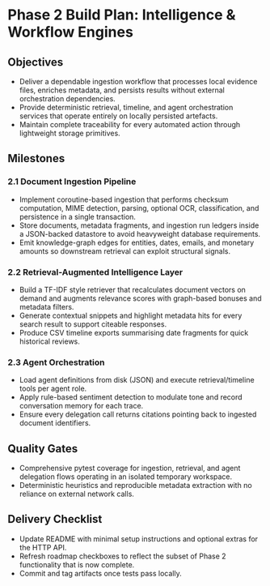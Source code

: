 # Phase 2 Build Plan: Intelligence & Workflow Engines

## Objectives
- Deliver a dependable ingestion workflow that processes local evidence files, enriches metadata, and persists results without external orchestration dependencies.
- Provide deterministic retrieval, timeline, and agent orchestration services that operate entirely on locally persisted artefacts.
- Maintain complete traceability for every automated action through lightweight storage primitives.

## Milestones

### 2.1 Document Ingestion Pipeline
- Implement coroutine-based ingestion that performs checksum computation, MIME detection, parsing, optional OCR, classification, and persistence in a single transaction.
- Store documents, metadata fragments, and ingestion run ledgers inside a JSON-backed datastore to avoid heavyweight database requirements.
- Emit knowledge-graph edges for entities, dates, emails, and monetary amounts so downstream retrieval can exploit structural signals.

### 2.2 Retrieval-Augmented Intelligence Layer
- Build a TF-IDF style retriever that recalculates document vectors on demand and augments relevance scores with graph-based bonuses and metadata filters.
- Generate contextual snippets and highlight metadata hits for every search result to support citeable responses.
- Produce CSV timeline exports summarising date fragments for quick historical reviews.

### 2.3 Agent Orchestration
- Load agent definitions from disk (JSON) and execute retrieval/timeline tools per agent role.
- Apply rule-based sentiment detection to modulate tone and record conversation memory for each trace.
- Ensure every delegation call returns citations pointing back to ingested document identifiers.

## Quality Gates
- Comprehensive pytest coverage for ingestion, retrieval, and agent delegation flows operating in an isolated temporary workspace.
- Deterministic heuristics and reproducible metadata extraction with no reliance on external network calls.

## Delivery Checklist
- Update README with minimal setup instructions and optional extras for the HTTP API.
- Refresh roadmap checkboxes to reflect the subset of Phase 2 functionality that is now complete.
- Commit and tag artifacts once tests pass locally.
